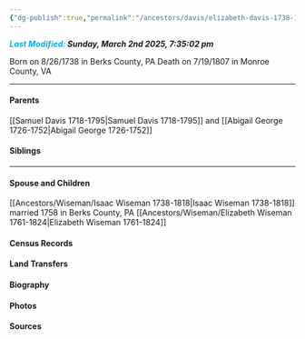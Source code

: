 ```yaml
---
{"dg-publish":true,"permalink":"/ancestors/davis/elizabeth-davis-1738-1807/","tags":["Elizabeth-Davis"]}
---
```


***<font color="#00b0f0">Last Modified:</font> Sunday, March 2nd 2025, 7:35:02 pm***

Born on  8/26/1738 in Berks County, PA
Death on 7/19/1807 in Monroe County, VA
   
---
#### Parents

[[Samuel Davis 1718-1795\|Samuel Davis 1718-1795]] and [[Abigail George 1726-1752\|Abigail George 1726-1752]]
#### Siblings
<!-- Link to sibling -->

---
#### Spouse and Children
[[Ancestors/Wiseman/Isaac Wiseman 1738-1818\|Isaac Wiseman 1738-1818]] married 1758 in Berks County, PA
[[Ancestors/Wiseman/Elizabeth Wiseman 1761-1824\|Elizabeth Wiseman 1761-1824]]

#### Census Records

#### Land Transfers

#### Biography

#### Photos

#### Sources

